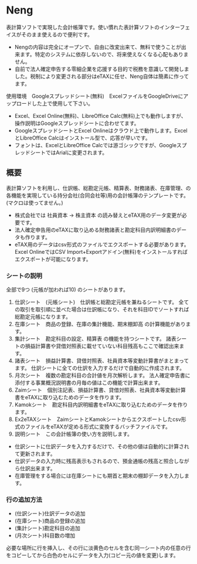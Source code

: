 # Neng
表計算ソフトで実現した会計帳簿です。使い慣れた表計算ソフトのインターフェイスがそのまま使えるので便利です。
* Nengの内容は完全にオープンで、自由に改変出来て、無料で使うことが出来ます。特定のシステムに依存しないので、将来使えなくなる心配もありません。
* 自前で法人確定申告する零細企業を応援する目的で税務を意識して開発しました。税制により変更される部分はeTAXに任せ、Neng自体は簡素に作ってます。

使用環境　Googleスプレッドシート(無料)　ExcelファイルをGoogleDriveにアップロードした上で使用して下さい。
* Excel、Excel Online(無料)、LibreOffice Calc(無料)上でも動作しますが、操作説明はGoogleスプレッドシートに合わせてます。
* GoogleスプレッドシートとExcel Onlineはクラウド上で動作します。ExcelとLibreOffice Calcはインストール型で、応答が早いです。
* フォントは、ExcelとLibreOffice Calcでは游ゴシックですが、GoogleスプレッドシートではArialに変更されます。

## 概要
表計算ソフトを利用し、仕訳帳、総勘定元帳、精算表、財務諸表、在庫管理、の各機能を実現している持分会社(合同会社等)用の会計帳簿のテンプレートです。(マクロは使ってません。)  
* 株式会社では 社員資本 → 株主資本 の読み替えとeTAX用のデータ変更が必要です。
* 法人確定申告用のeTAXに取り込める財務諸表と勘定科目内訳明細書のデータも作ります。
* eTAX用のデータはcsv形式のファイルでエクスポートする必要があります。Excel OnlineではCSV Import+Exportアドイン(無料)をインストールすればエクスポートが可能になります。

### シートの説明
全部で9つ (元帳が加われば10) のシートがあります。
1. 仕訳シート　(元帳シート)　仕訳帳と総勘定元帳を兼ねるシートです。  全ての取引を取引順に並べた場合は仕訳帳になり、それを科目IDでソートすれば総勘定元帳になります。
2. 在庫シート　商品の登録、在庫の集計機能、期末棚卸高 の計算機能があります。
3. 集計シート　勘定科目の設定、精算表 の機能を持つシートです。  諸表シートの損益計算書や貸借対照表に載せていない科目残高もここで確認出来ます。
4. 諸表シート　損益計算書、貸借対照表、社員資本等変動計算書がまとまってます。  仕訳シートに全ての仕訳を入力するだけで自動的に作成されます。
5. 月次シート　複数の勘定科目の合計値を月次解析します。  法人確定申告書に添付する事業概況説明書の月毎の値はこの機能で計算出来ます。
6. Zaimシート　個別注記表、損益計算書、貸借対照表、社員資本等変動計算書をeTAXに取り込むためのデータを作ります。
7. Kamokシート　勘定科目内訳明細書をeTAXに取り込むためのデータを作ります。
8. Ex2eTAXシート　ZaimシートとKamokシートからエクスポートしたcsv形式のファイルをeTAXが定める形式に変換するバッチファイルです。
9. 説明シート　この会計帳簿の使い方を説明します。

* 仕訳シートに仕訳データを入力するだけで、その他の値は自動的に計算されて更新されます。
* 仕訳データの入力時に残高表示もされるので、預金通帳の残高と照合しながら仕訳出来ます。
* 在庫管理をする場合には在庫シートにも期首と期末の棚卸データを入力します。

### 行の追加方法  
* (仕訳シート)仕訳データの追加
* (在庫シート)商品の登録の追加
* (集計シート)勘定科目の追加
* (月次シート)科目数の増加  

必要な場所に行を挿入し、その行に淡黄色のセルを含む同一シート内の任意の行をコピーしてから白色のセルにデータを入力(コピー元の値を変更)します。
